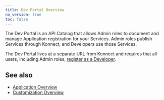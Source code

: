 ```yaml
---
title: Dev Portal Overview
no_version: true
toc: false
---
```


The Dev Portal is an API Catalog that allows Admin roles to
document and manage Application registration for your Services. Admin roles publish Services through Konnect, and Developers use those Services.

The Dev Portal lives at a separate URL from Konnect and requires that all users, including Admin roles, [register as a Developer](/konnect/dev-portal/access-and-approval/dev-reg/).

## See also

* [Application Overview](/konnect/dev-portal/applications/application-overview)
* [Customization Overview](/konnect/dev-portal/customization/customization-overview/)
